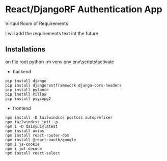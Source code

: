 # React/DjangoRF Authentication App
Virtaul Room of Requirements

I will add the requirements text int the future
## Installations
on file root
python -m venv env
env\scripts\activate

* backend
```
pip install django 
pip install djangorestframework django-cors-headers
pip install pylance
pip install Pillow
pip install psycopg2
```

* frontend
```
npm install -D tailwindcss postcss autoprefixer
npx tailwindcss init -p
npm i -D daisyui@latest
npm install axios
npm install react-router-dom
npm install @react-oauth/google
npm i js-cookie
npm i jwt-decode
npm install react-select
```
